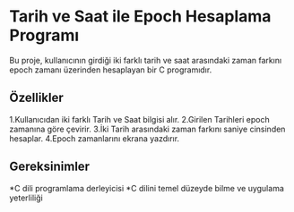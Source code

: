 # Tarih ve Saat ile Epoch Hesaplama Programı
Bu proje, kullanıcının girdiği iki farklı tarih ve saat arasındaki zaman farkını epoch zamanı üzerinden hesaplayan bir C programıdır.

## Özellikler
1.Kullanıcıdan iki farklı Tarih ve Saat bilgisi alır.
2.Girilen Tarihleri epoch zamanına göre çevirir.
3.İki Tarih arasındaki zaman farkını saniye cinsinden hesaplar.
4.Epoch zamanlarını ekrana yazdırır.

## Gereksinimler 
*C dili programlama derleyicisi 
*C dilini temel düzeyde bilme ve uygulama yeterliliği
